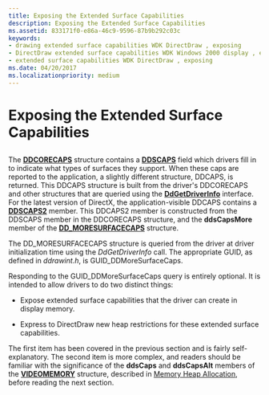 ```yaml
---
title: Exposing the Extended Surface Capabilities
description: Exposing the Extended Surface Capabilities
ms.assetid: 833171f0-e86a-46c9-9596-87b9b292c03c
keywords:
- drawing extended surface capabilities WDK DirectDraw , exposing
- DirectDraw extended surface capabilities WDK Windows 2000 display , exposing
- extended surface capabilities WDK DirectDraw , exposing
ms.date: 04/20/2017
ms.localizationpriority: medium
---
```


# Exposing the Extended Surface Capabilities


## <span id="ddk_exposing_the_extended_surface_capabilities_gg"></span><span id="DDK_EXPOSING_THE_EXTENDED_SURFACE_CAPABILITIES_GG"></span>


The [**DDCORECAPS**](https://docs.microsoft.com/windows/desktop/api/ddrawi/ns-ddrawi-_ddcorecaps) structure contains a [**DDSCAPS**](https://docs.microsoft.com/previous-versions/windows/hardware/drivers/ff550286(v=vs.85)) field which drivers fill in to indicate what types of surfaces they support. When these caps are reported to the application, a slightly different structure, DDCAPS, is returned. This DDCAPS structure is built from the driver's DDCORECAPS and other structures that are queried using the [**DdGetDriverInfo**](https://docs.microsoft.com/windows/desktop/api/ddrawint/nc-ddrawint-pdd_getdriverinfo) interface. For the latest version of DirectX, the application-visible DDCAPS contains a [**DDSCAPS2**](https://docs.microsoft.com/previous-versions/windows/hardware/drivers/ff550292(v=vs.85)) member. This DDCAPS2 member is constructed from the DDSCAPS member in the DDCORECAPS structure, and the **ddsCapsMore** member of the [**DD\_MORESURFACECAPS**](https://docs.microsoft.com/windows/desktop/api/ddrawint/ns-ddrawint-_dd_moresurfacecaps) structure.

The DD\_MORESURFACECAPS structure is queried from the driver at driver initialization time using the *DdGetDriverInfo* call. The appropriate GUID, as defined in *ddrawint.h*, is GUID\_DDMoreSurfaceCaps.

Responding to the GUID\_DDMoreSurfaceCaps query is entirely optional. It is intended to allow drivers to do two distinct things:

-   Expose extended surface capabilities that the driver can create in display memory.

-   Express to DirectDraw new heap restrictions for these extended surface capabilities.

The first item has been covered in the previous section and is fairly self-explanatory. The second item is more complex, and readers should be familiar with the significance of the **ddsCaps** and **ddsCapsAlt** members of the [**VIDEOMEMORY**](https://docs.microsoft.com/windows/desktop/api/ddrawint/ns-ddrawint-_videomemory) structure, described in [Memory Heap Allocation](memory-heap-allocation.md), before reading the next section.

 

 





